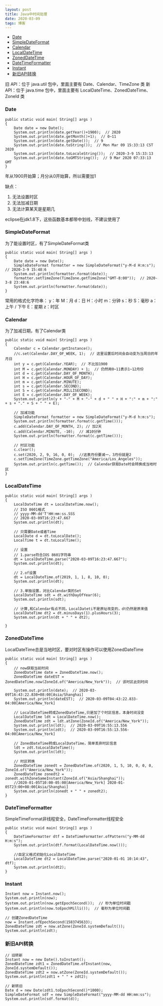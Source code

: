 ```yaml
---
layout: post
title: Java中时间处理
date: 2020-03-09
tags: 博客
---
```

<!-- TOC -->

- [Date](#date)
- [SimpleDateFormat](#simpledateformat)
- [Calendar](#calendar)
- [LocalDateTime](#localdatetime)
- [ZonedDateTime](#zoneddatetime)
- [DateTimeFormatter](#datetimeformatter)
- [Instant](#instant)
- [新旧API转换](#新旧api转换)

<!-- /TOC -->

旧 API：位于 java.util 包中，里面主要有 Date、Calendar、TimeZone 类
新 API：位于 java.time 包中，里面主要有 LocalDateTime、ZonedDateTime、ZoneId 类

### Date

```
public static void main( String[] args )
{
	Date date = new Date();
	System.out.println(date.getYear()+1900);  // 2020
	System.out.println(date.getMonth()+1);  // 0~11
	System.out.println(date.getDate());  // 9
	System.out.println(date.toString());  // Mon Mar 09 15:33:13 CST 2020
	System.out.println(date.toLocaleString());  // 2020-3-9 15:33:13
	System.out.println(date.toGMTString());  // 9 Mar 2020 07:33:13 GMT
}
```

年从1900开始算；月分从0开始算，所以需要加1

缺点：
1. 无法设置时区
2. 无法加减日期
3. 无法计算某天是星期几

eclipse在jdk1.8下，这些函数基本都带中划线，不建议使用了

### SimpleDateFormat

为了能设置时区，有了SimpleDateFormat类

```
public static void main( String[] args )
{
	Date date = new Date();
	SimpleDateFormat formatter = new SimpleDateFormat("y-M-d H:m:s");  // 2020-3-9 15:48:6
	System.out.println(formatter.format(date));
	formatter.setTimeZone(TimeZone.getTimeZone("GMT-8:00"));  // 2020-3-8 23:48:6
	System.out.println(formatter.format(date));
}
```

常用的格式化字符串：
y：年
M：月
d：日
H：小时
m：分钟
s：秒
S：毫秒
a：上午 / 下午
E：星期
z：时区

### Calendar

为了加减日期，有了Calendar类

```
public static void main( String[] args )
{
	Calendar c = Calendar.getInstance();
	//c.set(Calendar.DAY_OF_WEEK, 1);  // 这里设置后时间会自动变为当周日的年月日
	int y = c.get(Calendar.YEAR);  // 不比加1900
	int M = c.get(Calendar.MONDAY) + 1;  // 仍然用0~11表示1~12月份
	int d = c.get(Calendar.DAY_OF_MONTH);
	int H = c.get(Calendar.HOUR_OF_DAY);
	int m = c.get(Calendar.MINUTE);
	int s = c.get(Calendar.SECOND);
	int S = c.get(Calendar.MILLISECOND);
	int E = c.get(Calendar.DAY_OF_WEEK);
	System.out.println(y + "-" + M + "-" + d + " " + H + ":" + m + ":" + s + "." + S + " " + E);
	
	// 加减功能
	SimpleDateFormat formatter = new SimpleDateFormat("y-M-d h:m:s");
	System.out.println(formatter.format(c.getTime()));
	c.add(Calendar.DAY_OF_MONTH, 2); // 加2天
	c.add(Calendar.MINUTE, -10);  // 减10分钟
	System.out.println(formatter.format(c.getTime()));
	
	// 时区功能
	c.clear();
	c.set(2020, 2, 9, 16, 0, 0);  //这表月份要减一，3月份就是2
	c.setTimeZone(TimeZone.getTimeZone("America/Los_Angeles"));
	System.out.println(c.getTime());  // Calendar获取Date时会转换成当地时区
}
```

### LocalDateTime

```
public static void main( String[] args )
{
	LocalDateTime dt = LocalDateTime.now();
	// ISO 8601格式
	// yyyy-MM-dd'T'HH:mm:ss.SSS
	// 2020-03-09T16:23:47.667
	System.out.println(dt);
	
	// 只需要Date或者Time
	LocalDate d = dt.toLocalDate();
	LocalTime t = dt.toLocalTime();
	
	// 设置
	// 1.parse符合IOS 8601字符串
	dt = LocalDateTime.parse("2020-03-09T16:23:47.667");
	System.out.println(dt);
	
	// 2.of设置
	dt = LocalDateTime.of(2019, 1, 1, 8, 10, 0);
	System.out.println(dt);
	
	// 3.单独设置，对比Calendar类的Set
	LocalDateTime sdt = dt.withDayOfYear(6);
	System.out.println(sdt);
	
	// 计算,和Calendar有点不同，LocalDateti不是原址改变的，dt仍然是原来值
	LocalDateTime dt2 = dt.minusDays(1).plusHours(3);
	System.out.println(dt + " " + dt2);
	
}
```

### ZonedDateTime

LocalDateTime总是当地时区，要对时区有操作可以使用ZonedDateTime

```
public static void main( String[] args )
{
	// now获取当前时间
	ZonedDateTime date = ZonedDateTime.now();
	ZonedDateTime dateEST = ZonedDateTime.now(ZoneId.of("America/New_York"));  // 该时区此刻时间
	
	System.out.println(date);  // 2020-03-09T16:43:22.830+08:00[Asia/Shanghai]
	System.out.println(dateEST);  // 2020-03-09T04:43:22.833-04:00[America/New_York]

	// LocalDateTime转成ZonedDateTime,只是加了个时区信息，本身时间没变
	LocalDateTime ldt = LocalDateTime.now();
	ZonedDateTime zdt = ldt.atZone(ZoneId.of("America/New_York"));
	System.out.println(ldt);  // 2020-03-09T16:55:13.556
	System.out.println(zdt);  // 2020-03-09T16:55:13.556-04:00[America/New_York]
	
	// ZonedDateTime转成LocalDateTime，简单丢弃时区信息
	ldt = zdt.toLocalDateTime();
	System.out.println(ldt);
	
	// 时区转换
	ZonedDateTime zonedt = ZonedDateTime.of(2020, 1, 5, 10, 0, 0, 0, ZoneId.of("America/New_York"));
	ZonedDateTime zonedt2 = zonedt.withZoneSameInstant(ZoneId.of("Asia/Shanghai"));
	//2020-01-05T10:00-05:00[America/New_York] 2020-01-05T23:00+08:00[Asia/Shanghai]
	System.out.println(zonedt + " " + zonedt2);
}
```

### DateTimeFormatter

SimpleTimeFormat非线程安全，DateTimeFormatter线程安全

```
public static void main( String[] args )
{
	DateTimeFormatter dtf = DateTimeFormatter.ofPattern("y-MM-dd H:m:s");
	System.out.println(dtf.format(LocalDateTime.now()));
	
	//自定义格式初始化LocalDateTime
	LocalDateTime dt2 = LocalDateTime.parse("2020-01-01 10:14:43", dtf);
	System.out.println(dt2);
}
```

### Instant

```
Instant now = Instant.now();
System.out.println(now);
System.out.println(now.getEpochSecond());  // 秒为单位时间戳
System.out.println(now.toEpochMilli());  // 毫秒为单位时间戳

// 创建ZonedDateTime
now = Instant.ofEpochSecond(1583745633);
ZonedDateTime zdt = now.atZone(ZoneId.systemDefault());
System.out.println(zdt);
```

### 新旧API转换
```
// 旧转新
Instant now = new Date().toInstant();
ZonedDateTime zdt1 = ZonedDateTime.ofInstant(now, ZoneId.systemDefault());
ZonedDateTime zdt2 = now.atZone(ZoneId.systemDefault());
System.out.println(zdt1 + " " + zdt2);

// 新转旧
Date d = new Date(zdt1.toEpochSecond()*1000);
SimpleDateFormat sdf = new SimpleDateFormat("yyyy-MM-dd HH:mm:ss");
System.out.println(sdf.format(d));
```